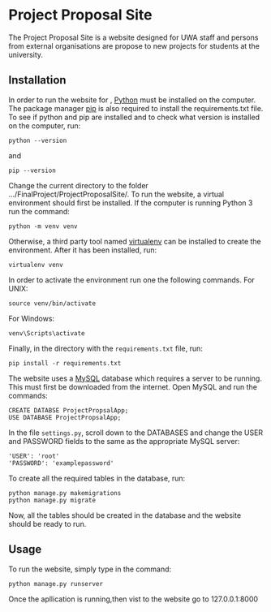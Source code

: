 # Project Proposal Site

The Project Proposal Site is a website designed for UWA staff and persons from external organisations are propose to new projects for students at the university. 

## Installation

In order to run the website for , [Python](https://www.python.org/downloads/) must be installed on the computer. The package manager [pip](https://pip.pypa.io/en/stable/) is also required to install the requirements.txt file. To see if python and pip are installed and to check what version is installed on the computer, run: 
```
python --version
```
and
```
pip --version
```
Change the current directory to the folder .../FinalProject/ProjectProposalSite/. To run the website, a virtual environment should first be installed. If the computer is running Python 3 run the command:
```
python -m venv venv
```
Otherwise, a third party tool named [virtualenv](https://virtualenv.pypa.io/en/latest/) can be installed to create the environment. After it has been installed, run:
```
virtualenv venv
```
In order to activate the environment run one the following commands. 
For UNIX:
```
source venv/bin/activate
```
For Windows:
```
venv\Scripts\activate
```
Finally, in the directory with the `requirements.txt` file, run:
```
pip install -r requirements.txt
```
The website uses a [MySQL](https://www.mysql.com/) database which requires a server to be running. This must first be downloaded from the internet. Open MySQL and run the commands:
```
CREATE DATABSE ProjectPropsalApp;
USE DATABASE ProjectPropsalApp;
```
In the file `settings.py`, scroll down to the DATABASES and change the USER and PASSWORD fields to the same as the appropriate MySQL server:
```
'USER': 'root'
'PASSWORD': 'examplepassword'
```
  
To create all the required tables in the database, run:
```
python manage.py makemigrations
python manage.py migrate
```
  
Now, all the tables should be created in the database and the website should be ready to run.
  
## Usage
To run the website, simply type in the command:
```
python manage.py runserver
```
Once the apllication is running,then vist to the website go to 127.0.0.1:8000
